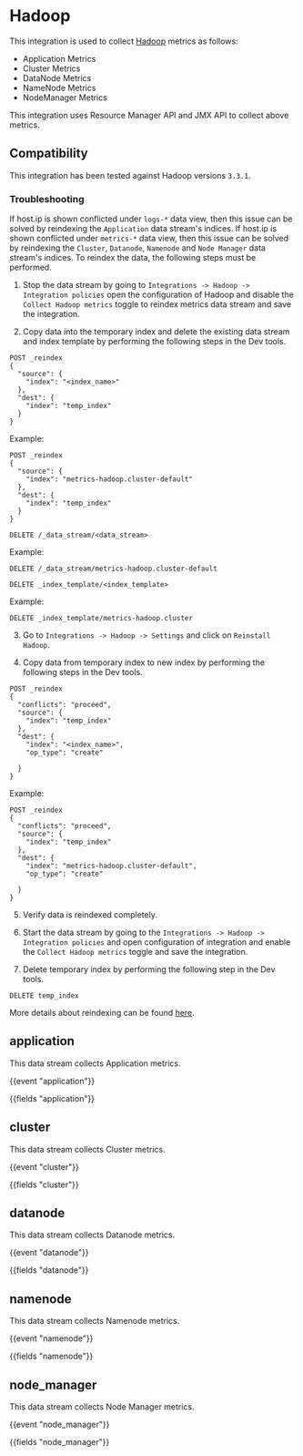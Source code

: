 # Hadoop

This integration is used to collect [Hadoop](https://hadoop.apache.org/) metrics as follows:

   - Application Metrics
   - Cluster Metrics
   - DataNode Metrics
   - NameNode Metrics
   - NodeManager Metrics   

This integration uses Resource Manager API and JMX API to collect above metrics.

## Compatibility

This integration has been tested against Hadoop versions `3.3.1`.

### Troubleshooting

If host.ip is shown conflicted under ``logs-*`` data view, then this issue can be solved by reindexing the ``Application`` data stream's indices.
If host.ip is shown conflicted under ``metrics-*`` data view, then this issue can be solved by reindexing the ``Cluster``, ``Datanode``, ``Namenode`` and ``Node Manager`` data stream's indices.
To reindex the data, the following steps must be performed.

1. Stop the data stream by going to `Integrations -> Hadoop -> Integration policies` open the configuration of Hadoop and disable the `Collect Hadoop metrics` toggle to reindex metrics data stream and save the integration.

2. Copy data into the temporary index and delete the existing data stream and index template by performing the following steps in the Dev tools.

```
POST _reindex
{
  "source": {
    "index": "<index_name>"
  },
  "dest": {
    "index": "temp_index"
  }
}  
```
Example:
```
POST _reindex
{
  "source": {
    "index": "metrics-hadoop.cluster-default"
  },
  "dest": {
    "index": "temp_index"
  }
}
```

```
DELETE /_data_stream/<data_stream>
```
Example:
```
DELETE /_data_stream/metrics-hadoop.cluster-default
```

```
DELETE _index_template/<index_template>
```
Example:
```
DELETE _index_template/metrics-hadoop.cluster
```
3. Go to `Integrations -> Hadoop -> Settings` and click on `Reinstall Hadoop`.

4. Copy data from temporary index to new index by performing the following steps in the Dev tools.

```
POST _reindex
{
  "conflicts": "proceed",
  "source": {
    "index": "temp_index"
  },
  "dest": {
    "index": "<index_name>",
    "op_type": "create"

  }
}
```
Example:
```
POST _reindex
{
  "conflicts": "proceed",
  "source": {
    "index": "temp_index"
  },
  "dest": {
    "index": "metrics-hadoop.cluster-default",
    "op_type": "create"

  }
}
```

5. Verify data is reindexed completely.

6. Start the data stream by going to the `Integrations -> Hadoop -> Integration policies` and open configuration of integration and enable the `Collect Hadoop metrics` toggle and save the integration.

7. Delete temporary index by performing the following step in the Dev tools.

```
DELETE temp_index
```

More details about reindexing can be found [here](https://www.elastic.co/guide/en/elasticsearch/reference/current/docs-reindex.html).


## application

This data stream collects Application metrics.

{{event "application"}}

{{fields "application"}}

## cluster

This data stream collects Cluster metrics.

{{event "cluster"}}

{{fields "cluster"}}

## datanode

This data stream collects Datanode metrics.

{{event "datanode"}}

{{fields "datanode"}}

## namenode

This data stream collects Namenode metrics.

{{event "namenode"}}

{{fields "namenode"}}
## node_manager

This data stream collects Node Manager metrics.

{{event "node_manager"}}

{{fields "node_manager"}}
